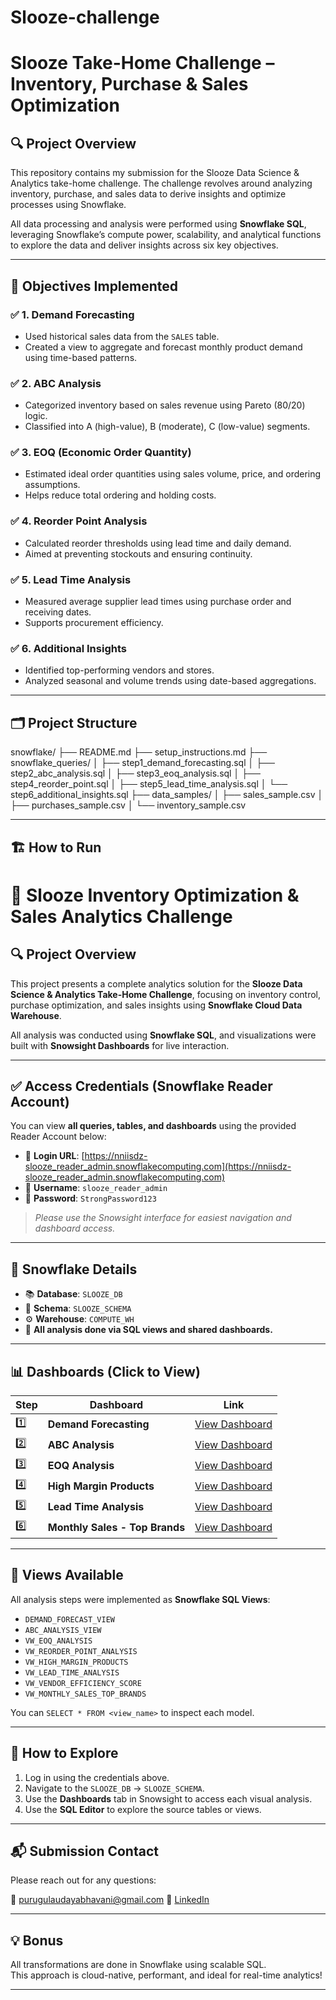 # Slooze-challenge
# Slooze Take-Home Challenge – Inventory, Purchase & Sales Optimization

## 🔍 Project Overview

This repository contains my submission for the Slooze Data Science & Analytics take-home challenge. The challenge revolves around analyzing inventory, purchase, and sales data to derive insights and optimize processes using Snowflake.

All data processing and analysis were performed using **Snowflake SQL**, leveraging Snowflake’s compute power, scalability, and analytical functions to explore the data and deliver insights across six key objectives.

---

## 🎯 Objectives Implemented

### ✅ 1. Demand Forecasting
- Used historical sales data from the `SALES` table.
- Created a view to aggregate and forecast monthly product demand using time-based patterns.

### ✅ 2. ABC Analysis
- Categorized inventory based on sales revenue using Pareto (80/20) logic.
- Classified into A (high-value), B (moderate), C (low-value) segments.

### ✅ 3. EOQ (Economic Order Quantity)
- Estimated ideal order quantities using sales volume, price, and ordering assumptions.
- Helps reduce total ordering and holding costs.

### ✅ 4. Reorder Point Analysis
- Calculated reorder thresholds using lead time and daily demand.
- Aimed at preventing stockouts and ensuring continuity.

### ✅ 5. Lead Time Analysis
- Measured average supplier lead times using purchase order and receiving dates.
- Supports procurement efficiency.

### ✅ 6. Additional Insights
- Identified top-performing vendors and stores.
- Analyzed seasonal and volume trends using date-based aggregations.

---

## 🗂️ Project Structure

snowflake/
├── README.md
├── setup_instructions.md
├── snowflake_queries/
│ ├── step1_demand_forecasting.sql
│ ├── step2_abc_analysis.sql
│ ├── step3_eoq_analysis.sql
│ ├── step4_reorder_point.sql
│ ├── step5_lead_time_analysis.sql
│ └── step6_additional_insights.sql
├── data_samples/
│ ├── sales_sample.csv
│ ├── purchases_sample.csv
│ └── inventory_sample.csv



---

## 🏗️ How to Run
# 🧊 Slooze Inventory Optimization & Sales Analytics Challenge

## 🔍 Project Overview

This project presents a complete analytics solution for the **Slooze Data Science & Analytics Take-Home Challenge**, focusing on inventory control, purchase optimization, and sales insights using **Snowflake Cloud Data Warehouse**.

All analysis was conducted using **Snowflake SQL**, and visualizations were built with **Snowsight Dashboards** for live interaction.

---

## ✅ Access Credentials (Snowflake Reader Account)

You can view **all queries, tables, and dashboards** using the provided Reader Account below:

- 🔐 **Login URL**: [https://nniisdz-slooze_reader_admin.snowflakecomputing.com](https://nniisdz-slooze_reader_admin.snowflakecomputing.com)
- 👤 **Username**: `slooze_reader_admin`
- 🔑 **Password**: `StrongPassword123`

> _Please use the Snowsight interface for easiest navigation and dashboard access._

---

## 🧊 Snowflake Details

- 📚 **Database**: `SLOOZE_DB`
- 📁 **Schema**: `SLOOZE_SCHEMA`
- ⚙️ **Warehouse**: `COMPUTE_WH`
- 📄 **All analysis done via SQL views and shared dashboards.**

---

## 📊 Dashboards (Click to View)

| Step | Dashboard | Link |
|------|-----------|------|
| 1️⃣ | **Demand Forecasting** | [View Dashboard](https://app.snowflake.com/nniisdz/fv95175/#/demand-forecast-dashboard-dNLS8M6ov) |
| 2️⃣ | **ABC Analysis** | [View Dashboard](https://app.snowflake.com/nniisdz/fv95175/#/abc-analysis-dashboard-dOzgVUcei) |
| 3️⃣ | **EOQ Analysis** | [View Dashboard](https://app.snowflake.com/nniisdz/fv95175/#/eoq-analysis-dashboard-dDPjYtaRC) |
| 4️⃣ | **High Margin Products** | [View Dashboard](https://app.snowflake.com/nniisdz/fv95175/#/high-margin-products-dashboard-dDfZFvh8I) |
| 5️⃣ | **Lead Time Analysis** | [View Dashboard](https://app.snowflake.com/nniisdz/fv95175/#/lead-time-analysis-dashboard-dBpfVmSuy) |
| 6️⃣ | **Monthly Sales - Top Brands** | [View Dashboard](https://app.snowflake.com/nniisdz/fv95175/#/monthly-sales-top-brands-dashboard-dY76haIGY) |

---

## 📂 Views Available

All analysis steps were implemented as **Snowflake SQL Views**:

- `DEMAND_FORECAST_VIEW`
- `ABC_ANALYSIS_VIEW`
- `VW_EOQ_ANALYSIS`
- `VW_REORDER_POINT_ANALYSIS`
- `VW_HIGH_MARGIN_PRODUCTS`
- `VW_LEAD_TIME_ANALYSIS`
- `VW_VENDOR_EFFICIENCY_SCORE`
- `VW_MONTHLY_SALES_TOP_BRANDS`

You can `SELECT * FROM <view_name>` to inspect each model.

---

## 🚀 How to Explore

1. Log in using the credentials above.
2. Navigate to the `SLOOZE_DB` → `SLOOZE_SCHEMA`.
3. Use the **Dashboards** tab in Snowsight to access each visual analysis.
4. Use the **SQL Editor** to explore the source tables or views.

---

## 📬 Submission Contact

Please reach out for any questions:

📧  purugulaudayabhavani@gmail.com 
🔗 [LinkedIn](https://www.linkedin.com/in/udaya-bhavani-p-1a6151281)

---

## 💡 Bonus

All transformations are done in Snowflake using scalable SQL.  
This approach is cloud-native, performant, and ideal for real-time analytics!

---


